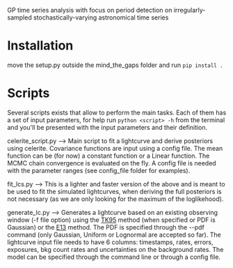 GP time series analysis with focus on period detection on irregularly-sampled stochastically-varying astronomical time series

# Installation
move the setup.py outside the mind_the_gaps folder and run `pip install .`


# Scripts
Several scripts exists that allow to perform the main tasks. Each of them has a set of input parameters, for help run
`python <script> -h` from the terminal and you'll be presented with the input parameters and their definition.

celerite_script.py --> Main script to fit a lightcurve and derive posteriors using celerite. Covariance functions are input using a config file. The mean function can be (for now) a constant function or a Linear function. The MCMC chain convergence is evaluated on the fly. A config file is needed with the parameter ranges (see config_file folder for examples).

fit_lcs.py --> This is a lighter and faster version of the above and is meant to be used to fit the simulated lightcurves, when deriving the full posteriors is not necessary (as we are only looking for the maximum of the loglikehood). 

generate_lc.py --> Generates a lightcurve based on an existing observing window (-f file option) using the  [TK95](https://ui.adsabs.harvard.edu/abs/1995A&A...300..707T) method (when specified or PDF is Gaussian) or the [E13](https://academic.oup.com/mnras/article/433/2/907/1746942) method. The PDF is specified through the --pdf command (only Gaussian, Uniform or Lognormal are accepted so far). The lightcurve input file needs to have 6 columns: timestamps, rates, errors, exposures, bkg count rates and uncertainties on the background rates. The model can be specified through the command line or through a config file. 

